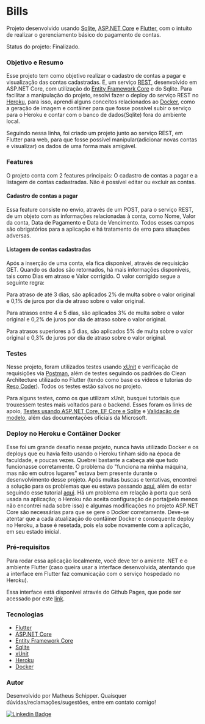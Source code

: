 # Bills

Projeto desenvolvido usando [Sqlite](https://www.sqlite.org/index.html), [ASP.NET Core](https://docs.microsoft.com/pt-br/aspnet/core/introduction-to-aspnet-core?view=aspnetcore-3.1) 
e [Flutter](https://flutter.dev/docs/get-started/install), com o intuito de realizar o gerenciamento básico do pagamento de contas.


Status do projeto: Finalizado.

### Objetivo e Resumo

Esse projeto tem como objetivo realizar o cadastro de contas a pagar e visualização das contas cadastradas. 
É, um serviço [REST](https://www.devmedia.com.br/rest-tutorial/28912), desenvolvido em ASP.NET Core, com utilização do [Entity Framework Core](https://docs.microsoft.com/pt-br/ef/core/) 
e do Sqlite.
Para facilitar a manipulação do projeto, resolvi fazer o deploy do serviço REST no [Heroku](https://www.heroku.com/), para isso, aprendi alguns conceitos relacionados
ao [Docker](https://www.docker.com/), como a geração de imagem e contâiner para que fosse possível subir o serviço para o Heroku e contar com o banco de dados(Sqlite) 
fora do ambiente local.

Seguindo nessa linha, foi criado um projeto junto ao serviço REST, em Flutter para web, para que fosse possível manipular(adicionar novas contas e visualizar) 
os dados de uma forma mais amigável.

### Features

O projeto conta com 2 features principais: O cadastro de contas a pagar e a listagem de contas cadastradas.
Não é possível editar ou excluir as contas.

#### Cadastro de contas a pagar

Essa feature consiste no envio, através de um POST, para o serviço REST, de um objeto com as informações relacionadas à conta, como Nome, Valor da conta, Data de Pagamento e Data de Vencimento.
Todos esses campos são obrigatórios para a aplicação e há tratamento de erro para situações adversas.

#### Listagem de contas cadastradas
Após a inserção de uma conta, ela fica disponível, através de requisição GET. Quando os dados são retornados, há mais informações disponíveis, tais como Dias em atraso e Valor corrigido.
O valor corrigido segue a seguinte regra:

Para atraso de até 3 dias, são aplicados 2% de multa sobre o valor original e 0,1% de juros por dia de atraso sobre o valor original.

Para atrasos entre 4 e 5 dias, são aplicados 3% de multa sobre o valor original e 0,2% de juros por dia de atraso sobre o valor original.

Para atrasos superiores a 5 dias, são aplicados 5% de multa sobre o valor original e  0,3% de juros por dia de atraso sobre o valor original.


### Testes
Nesse projeto, foram utilizados testes usando [xUnit](https://xunit.net/) e verificação de requisições via [Postman](https://www.postman.com/), além de testes seguindo os padrões do Clean Architecture 
utilizado no Flutter (tendo como base os vídeos e tutorias do [Reso Coder](https://resocoder.com/2019/08/27/flutter-tdd-clean-architecture-course-1-explanation-project-structure/)).
Todos os testes estão salvos no projeto.

Para alguns testes, como os que utilizam xUnit, busquei tutoriais que trouxessem testes mais voltados para o backend.
Esses foram os links de apoio, [Testes usando ASP.NET Core, EF Core e Sqlite](https://raaaimund.github.io/tech/2019/05/07/aspnet-core-unit-testing-inmemory/) e
[Validação de modelo](http://www.jondavis.net/techblog/post/2010/12/01/Testing-Basic-ASPNET-MVC-View-Model-Validation-With-Brevity.aspx), além das documentações oficiais
da Microsoft.

### Deploy no Heroku e Contâiner Docker
Esse foi um grande desafio nesse projeto, nunca havia utilizado Docker e os deploys que eu havia feito usando o Heroku tinham sido na época de faculdade, e poucas vezes.
Quebrei bastante a cabeça até que tudo funcionasse corretamente. O problema do "funciona na minha máquina, mas não em outros lugares" estava bem presente durante o desenvolvimento
desse projeto. Após muitas buscas e tentativas, encontrei a solução para os problemas que eu estava passando [aqui](https://habr.com/en/post/450904/), além de estar seguindo esse tutorial
[aqui](https://www.treinaweb.com.br/blog/publicando-uma-aplicacao-asp-net-core-no-heroku/). Há um problema em relação à porta que será usada na aplicação; o Heroku não 
aceita configuração de porta(pelo menos não encontrei nada sobre isso) e algumas modificações no projeto ASP.NET Core são necessárias para que se gere o Docker corretamente.
Deve-se atentar que a cada atualização do contâiner Docker e consequente deploy no Heroku, a base é resetada, pois ela sobe novamente com a aplicação, em seu estado inicial.

### Pré-requisitos

Para rodar essa aplicação localmente, você deve ter o amiente .NET e o ambiente Flutter (caso queira usar a interface desenvolvida, atentando que a interface em Flutter faz
comunicação com o serviço hospedado no Heroku).

Essa interface está disponível através do Github Pages, que pode ser acessado por este [link](https://matheusschipper.github.io/#/).


### Tecnologias

 - [Flutter](https://flutter.dev/)
 - [ASP.NET Core](https://docs.microsoft.com/pt-br/aspnet/core/introduction-to-aspnet-core?view=aspnetcore-3.1) 
 - [Entity Framework Core]()
 - [Sqlite](https://www.sqlite.org/index.html)
 - [xUnit](https://xunit.net/)
 - [Heroku](https://www.heroku.com/)
 - [Docker](https://www.docker.com/)
 

### Autor
Desenvolvido por Matheus Schipper. Quaisquer dúvidas/reclamações/sugestões, entre em contato comigo!

[![Linkedin Badge](https://img.shields.io/badge/-Matheus_Schipper-blue?style=flat-square&logo=Linkedin&logoColor=white&link=https://www.linkedin.com/in/matheusschipper/)](https://www.linkedin.com/in/matheusschipper/)
